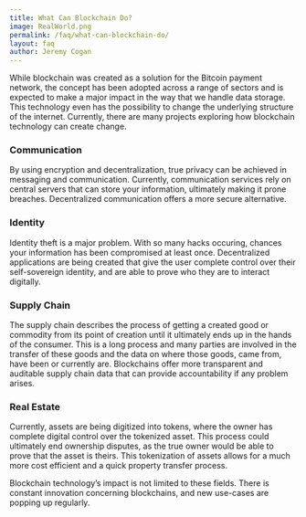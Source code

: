 ```yaml
---
title: What Can Blockchain Do?
image: RealWorld.png
permalink: /faq/what-can-blockchain-do/
layout: faq
author: Jeremy Cogan
---
```

<span>While blockchain was created as a solution for the Bitcoin payment network, the concept has been adopted across a range of sectors and is expected to make a major impact in the way that we handle data storage. This technology even has the possibility to change the underlying structure of the internet. Currently, there are many projects exploring how blockchain technology can create change.</span>

<h3>Communication</h3>
<span>By using encryption and decentralization, true privacy can be achieved in messaging and communication. Currently, communication services rely on central servers that can store your information, ultimately making it prone breaches. Decentralized communication offers a more secure alternative.</span>

<h3>Identity</h3>
<span>Identity theft is a major problem. With so many hacks occuring, chances your information has been compromised at least once. Decentralized applications are being created that give the user complete control over their self-sovereign identity, and are able to prove who they are to interact digitally.</span>

<h3>Supply Chain</h3>
<span>The supply chain describes the process of getting a created good or commodity from its point of creation until it ultimately ends up in the hands of the consumer. This is a long process and many parties are involved in the transfer of these goods and the data on where those goods, came from, have been or currently are. Blockchains offer more transparent and auditable supply chain data that can provide accountability if any problem arises.</span>

<h3>Real Estate</h3>
<span>Currently, assets are being digitized into tokens, where the owner has complete digital control over the tokenized asset. This process could ultimately end ownership disputes, as the true owner would be able to prove that the asset is theirs. This tokenization of assets allows for a much more cost efficient and a quick property transfer process.</span>

<span>Blockchain technology’s impact is not limited to these fields. There is constant innovation concerning blockchains, and new use-cases are popping up regularly.</span>
